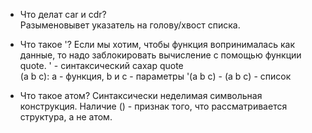 - Что делат car и cdr?  
Разыменовывет указатель на голову/хвост списка.  

- Что такое '?
Если мы хотим, чтобы функция вопринималась как данные, то надо заблокировать вычисление с помощью функции quote. ' - синтаксический сахар quote  
  (a b c): a - функция, b и с - параметры
  '(a b c) - (a b c) - список

- Что такое aтом?
Синтаксически неделимая символьная конструкция. Наличие () - признак того, что рассматривается структура, а не атом.
